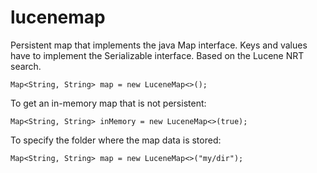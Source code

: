 # lucenemap

Persistent map that implements the java Map interface. Keys and values have to implement the Serializable interface. 
Based on the Lucene NRT search.

```
Map<String, String> map = new LuceneMap<>();
```

To get an in-memory map that is not persistent:
```
Map<String, String> inMemory = new LuceneMap<>(true);
```

To specify the folder where the map data is stored:
```
Map<String, String> map = new LuceneMap<>("my/dir");
```